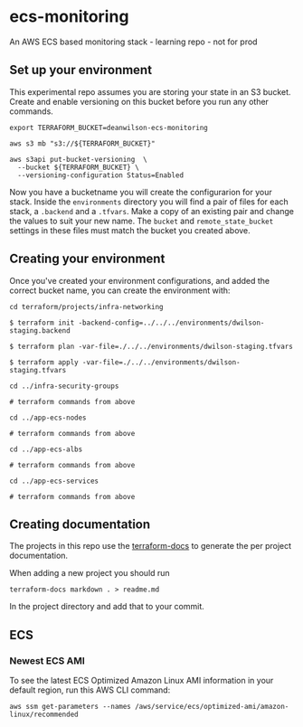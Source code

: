 # ecs-monitoring

An AWS ECS based monitoring stack - learning repo - not for prod

## Set up your environment

This experimental repo assumes you are storing your state in an S3 bucket. Create
and enable versioning on this bucket before you run any other commands.

    export TERRAFORM_BUCKET=deanwilson-ecs-monitoring

    aws s3 mb "s3://${TERRAFORM_BUCKET}"

    aws s3api put-bucket-versioning  \
      --bucket ${TERRAFORM_BUCKET} \
      --versioning-configuration Status=Enabled

Now you have a bucketname you will create the configurarion for your
stack. Inside the `environments` directory you will find a pair of files
for each stack, a `.backend` and a `.tfvars`. Make a copy of an existing
pair and change the values to suit your new name. The `bucket`
and `remote_state_bucket` settings in these files must match the bucket you
created above.

## Creating your environment

Once you've created your environment configurations, and added the
correct bucket name, you can create the environment with:

    cd terraform/projects/infra-networking

    $ terraform init -backend-config=../../../environments/dwilson-staging.backend

    $ terraform plan -var-file=./../../environments/dwilson-staging.tfvars

    $ terraform apply -var-file=./../../environments/dwilson-staging.tfvars

    cd ../infra-security-groups

    # terraform commands from above

    cd ../app-ecs-nodes

    # terraform commands from above

    cd ../app-ecs-albs

    # terraform commands from above

    cd ../app-ecs-services

    # terraform commands from above

## Creating documentation

The projects in this repo use the [terraform-docs](https://github.com/segmentio/terraform-docs)
to generate the per project documentation.

When adding a new project you should run

    terraform-docs markdown . > readme.md

In the project directory and add that to your commit.

## ECS

### Newest ECS AMI

To see the latest ECS Optimized Amazon Linux AMI information in your
default region, run this AWS CLI command:

    aws ssm get-parameters --names /aws/service/ecs/optimized-ami/amazon-linux/recommended
